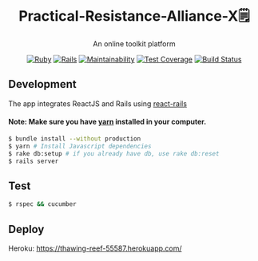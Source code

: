 <h1 align="center">Practical-Resistance-Alliance-X🗒</h1>
<p align="center">An online toolkit platform</p>
<center>

[![Ruby](https://img.shields.io/badge/Ruby-2.4.2-red.svg)](https://www.ruby-lang.org/en/news/2017/09/14/ruby-2-4-2-released/)
[![Rails](https://img.shields.io/badge/rails-5.2.2.1-red.svg)](https://weblog.rubyonrails.org/2019/3/13/Rails-4-2-5-1-5-1-6-2-have-been-released/)
[![Maintainability](https://api.codeclimate.com/v1/badges/c60516633094f42b1df6/maintainability)](https://codeclimate.com/github/daweifeng/Practical-Resistance-Alliance-X/maintainability)
[![Test Coverage](https://api.codeclimate.com/v1/badges/c60516633094f42b1df6/test_coverage)](https://codeclimate.com/github/daweifeng/Practical-Resistance-Alliance-X/test_coverage)
[![Build Status](https://travis-ci.org/daweifeng/Practical-Resistance-Alliance-X.svg?branch=master)](https://travis-ci.org/daweifeng/Practical-Resistance-Alliance-X)

</center>

## Development

The app integrates ReactJS and Rails using [react-rails](https://github.com/reactjs/react-rails)

#### Note: Make sure you have [yarn](https://yarnpkg.com/en/) installed in your computer.

```bash
$ bundle install --without production
$ yarn # Install Javascript dependencies
$ rake db:setup # if you already have db, use rake db:reset
$ rails server
```

## Test
```bash
$ rspec && cucumber
```

## Deploy
Heroku: https://thawing-reef-55587.herokuapp.com/
